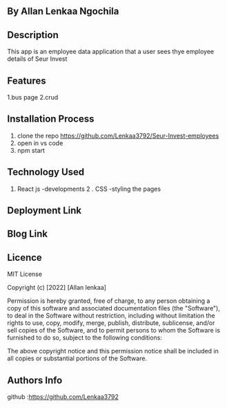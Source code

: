 ## By Allan Lenkaa Ngochila
## Description
This app is an employee data application that a user sees thye employee details of Seur Invest
## Features
1.bus page
2.crud

## Installation Process
1. clone the repo https://github.com/Lenkaa3792/Seur-Invest-employees
2. open in vs code
3. npm start
## Technology Used
1. React js -developments
2 . CSS -styling the pages
## Deployment Link

## Blog Link

## Licence
MIT License

Copyright (c) [2022] [Allan lenkaa]

Permission is hereby granted, free of charge, to any person obtaining a copy of this software and associated documentation files (the "Software"), to deal in the Software without restriction, including without limitation the rights to use, copy, modify, merge, publish, distribute, sublicense, and/or sell copies of the Software, and to permit persons to whom the Software is furnished to do so, subject to the following conditions:

The above copyright notice and this permission notice shall be included in all copies or substantial portions of the Software.

## Authors Info
github :https://github.com/Lenkaa3792